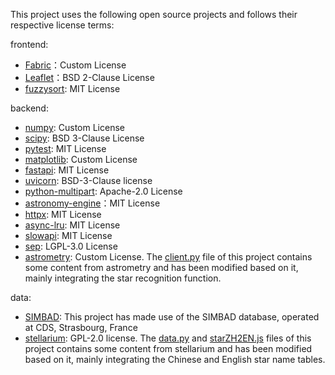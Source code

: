 This project uses the following open source projects and follows their respective license terms:

frontend:
- [Fabric](https://github.com/fabric/fabric)：Custom License
- [Leaflet](https://github.com/Leaflet/Leaflet)：BSD 2-Clause License
- [fuzzysort](https://github.com/farzher/fuzzysort): MIT License

backend:
- [numpy](https://numpy.org/): Custom License
- [scipy](https://scipy.org/): BSD 3-Clause License
- [pytest](https://github.com/pytest-dev/pytest/): MIT License
- [matplotlib](https://matplotlib.org): Custom License
- [fastapi](https://fastapi.tiangolo.com/): MIT License
- [uvicorn](https://www.uvicorn.org/): BSD-3-Clause license
- [python-multipart](https://github.com/Kludex/python-multipart): Apache-2.0 License
- [astronomy-engine](https://github.com/astronomy/astronomy)：MIT License
- [httpx](https://github.com/projectdiscovery/httpx): MIT License
- [async-lru](https://github.com/aio-libs/async-lru): MIT License
- [slowapi](https://github.com/laurents/slowapi): MIT License
- [sep](http://github.com/kbarbary/sep): LGPL-3.0 License
- [astrometry](https://astrometry.net): Custom License. The [client.py](./prototype/core/star_recognition/client.py) file of this project contains some content from astrometry and has been modified based on it, mainly integrating the star recognition function.

data:
- [SIMBAD](https://simbad.u-strasbg.fr/simbad/): This project has made use of the SIMBAD database, operated at CDS, Strasbourg, France
- [stellarium](https://github.com/Stellarium/stellarium): GPL-2.0 license. The [data.py](./prototype/core/astro_coord/data.py) and [starZH2EN.js](./src/interface/starZH2EN.js) files of this project contains some content from stellarium and has been modified based on it, mainly integrating the Chinese and English star name tables.